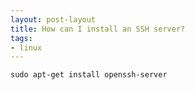 ```yaml
---
layout: post-layout
title: How can I install an SSH server?
tags:
- linux
---
```


```
sudo apt-get install openssh-server
```

